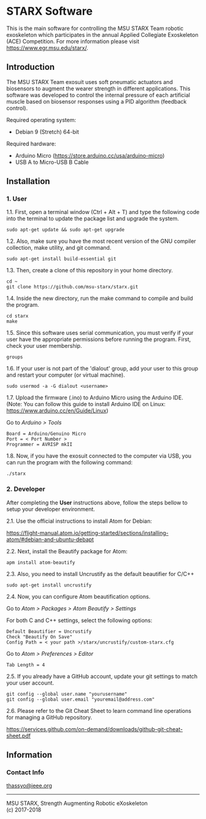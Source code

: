 # STARX Software

This is the main software for controlling the MSU STARX Team robotic exoskeleton which participates in the annual Applied Collegiate Exoskeleton (ACE) Competition. For more information please visit https://www.egr.msu.edu/starx/.

## Introduction

The MSU STARX Team exosuit uses soft pneumatic actuators and biosensors to augment the wearer strength in different applications. This software was developed to control the internal pressure of each artificial muscle based on biosensor responses using a PID algorithm (feedback control).

Required operating system:

* Debian 9 (Stretch) 64-bit

Required hardware:

* Arduino Micro (https://store.arduino.cc/usa/arduino-micro)
* USB A to Micro-USB B Cable

## Installation

### 1. User

1.1. First, open a terminal window (Ctrl + Alt + T) and type the following code into the terminal to update the package list and upgrade the system.

```
sudo apt-get update && sudo apt-get upgrade
```

1.2. Also, make sure you have the most recent version of the GNU compiler collection, make utility, and git command.

```
sudo apt-get install build-essential git
```

1.3. Then, create a clone of this repository in your home directory.

```
cd ~
git clone https://github.com/msu-starx/starx.git
```

1.4. Inside the new directory, run the make command to compile and build the program.

```
cd starx
make
```

1.5. Since this software uses serial communication, you must verify if your user have the appropriate permissions before running the program. First, check your user membership.

```
groups
```

1.6. If your user is not part of the 'dialout' group, add your user to this group and restart your computer (or virtual machine).

```
sudo usermod -a -G dialout <username>
```

1.7. Upload the firmware (.ino) to Arduino Micro using the Arduino IDE. (Note: You can follow this guide to install Arduino IDE on Linux: https://www.arduino.cc/en/Guide/Linux)

Go to _Arduino > Tools_

```
Board = Arduino/Genuino Micro
Port = < Port Number >
Programmer = AVRISP mkII
```


1.8. Now, if you have the exosuit connected to the computer via USB, you can run the program with the following command:

```
./starx
```

### 2. Developer

After completing the **User** instructions above, follow the steps bellow to setup your developer environment.

2.1. Use the official instructions to install Atom for Debian:


https://flight-manual.atom.io/getting-started/sections/installing-atom/#debian-and-ubuntu-debapt

2.2. Next, install the Beautify package for Atom:

```
apm install atom-beautify
```

2.3. Also, you need to install Uncrustify as the default beautifier for C/C++

```
sudo apt-get install uncrustify
```

2.4. Now, you can configure Atom beautification options.

Go to _Atom > Packages > Atom Beautify > Settings_

For both C and C++ settings, select the following options:

```
Default Beautifier = Uncrustify
Check "Beautify On Save"
Config Path = < your path >/starx/uncrustify/custom-starx.cfg
```

Go to _Atom > Preferences > Editor_

```
Tab Length = 4
```

2.5. If you already have a GitHub account, update your git settings to match your user account.

```
git config --global user.name "yourusername"
git config --global user.email "youremail@address.com"
```
2.6. Please refer to the Git Cheat Sheet to learn command line operations for managing a GitHub repository.

https://services.github.com/on-demand/downloads/github-git-cheat-sheet.pdf

## Information

### Contact Info

thassyo@ieee.org

---

MSU STARX, Strength Augmenting Robotic eXoskeleton  
(c) 2017-2018

